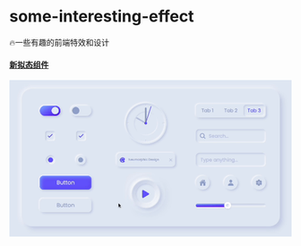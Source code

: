 # some-interesting-effect

🔥一些有趣的前端特效和设计


#### [新拟态组件](./src/pages/mimetic-components/index.html) 

![640.gif](./src/asset/mimetic-components.gif)
